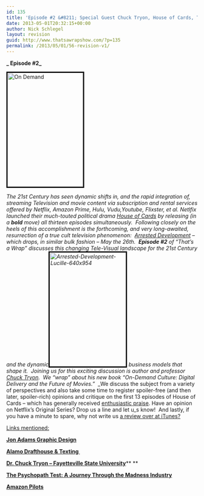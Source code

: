 ```yaml
---
id: 135
title: 'Episode #2 &#8211; Special Guest Chuck Tryon, House of Cards, The Streaming Wars'
date: 2013-05-01T20:32:15+00:00
author: Nick Schlegel
layout: revision
guid: http://www.thatsawrapshow.com/?p=135
permalink: /2013/05/01/56-revision-v1/
---
```

**_ Episode #2_**

[<img class="alignleft size-medium wp-image-59" style="border: 3px solid black;" alt="On Demand" src="http://www.thatsawrapshow.com/wp-content/uploads/2013/04/On-Demand-199x300.jpg" width="199" height="300" srcset="http://www.thatsawrapshow.com/wp-content/uploads/2013/04/On-Demand-199x300.jpg 199w, http://www.thatsawrapshow.com/wp-content/uploads/2013/04/On-Demand.jpg 333w" sizes="(max-width: 199px) 100vw, 199px" />](http://www.thatsawrapshow.com/wp-content/uploads/2013/04/On-Demand.jpg)

<span class="userContent"><em>The 21st Century has seen dynamic shifts in, and the rapid integration of, streaming Television and movie content via subscription and rental services offered by Netflix, Amazon Prime, Hulu, Vudu,Youtube, Flixster, et al. Netlfix launched their much-touted political drama <a href="http://www.imdb.com/title/tt1856010/">House of Cards</a> by releasing (in a <strong>bold</strong> move) all thirteen episodes simultaneously.  Following closely on the heels of this accomplishment is the forthcoming, and very long-awaited, resurrection of a true cult television phenomenon:  <a href="http://www.tv.com/shows/arrested-development/">Arrested Development</a> &#8211; which drops, in similar bulk fashion &#8211; May the 26th.  <b>Episode #2</b> of &#8220;That&#8217;s a Wrap&#8221; discusses this changing Tele-Visual landscape for the 21st Century and the dynam</em></span><span class="userContent"><em>ic</em></span><span class="userContent"><em><a href="http://www.thatsawrapshow.com/wp-content/uploads/2013/04/Arrested-Development-Lucille-640x954.jpg"><img class="alignright size-medium wp-image-72" style="border: 3px solid black;" alt="Arrested-Development-Lucille-640x954" src="http://www.thatsawrapshow.com/wp-content/uploads/2013/04/Arrested-Development-Lucille-640x954-201x300.jpg" width="201" height="300" srcset="http://www.thatsawrapshow.com/wp-content/uploads/2013/04/Arrested-Development-Lucille-640x954-201x300.jpg 201w, http://www.thatsawrapshow.com/wp-content/uploads/2013/04/Arrested-Development-Lucille-640x954.jpg 640w" sizes="(max-width: 201px) 100vw, 201px" /></a></em></span><span class="userContent"><em> business</em></span><span class="userContent"><em> models that shape it.  </em></span><span class="userContent"><em>Joining us for this exciting </em></span><span class="userContent"><em>discussion is author and professor <a href="http://chutry.wordherders.net/wp/">Chuck Tryon</a>.  We &#8220;wrap&#8221; about his new book &#8220;On-Demand Culture: Digital Delivery and the Future of Movies.&#8221;  </em></span>_We discuss the subject from a variety of perspectives and also take some time to register spoiler-free (and then later, spoiler-rich) opinions and critique on the first 13 episodes of House of Cards &#8211; which has generally received [enthusiastic praise](http://www.metacritic.com/feature/house-of-cards-netflix-full-season-1-reviews). Have an opinion on Netflix&#8217;s Original Series? Drop us a line and let u_s know!  And lastly, if you have a minute to spare, why not write us [a review over at iTunes?](https://itunes.apple.com/us/podcast/thats-a-wrap/id638015669?mt=2)



<span style="text-decoration: underline;">Links mentioned:</span>

**<a href="http://jonadams.viewbook.com/jonadams" target="_blank">Jon Adams Graphic Design</a>**

<a href="http://www.youtube.com/watch?v=1L3eeC2lJZs" target="_blank"><strong>Alamo Drafthouse & Texting </strong></a>

<a href="http://www.uncfsu.edu/english/faculty/chuck-tryon" target="_blank"><strong>Dr. Chuck Tryon &#8211; Fayetteville State University</strong></a>** **

**[The Psychopath Test: A Journey Through the Madness Industry](http://www.amazon.com/gp/product/1594485755/ref=as_li_tf_tl?ie=UTF8&camp=1789&creative=9325&creativeASIN=1594485755&linkCode=as2&tag=thsawr-20)<img style="border: none !important; margin: 0px !important;" alt="" src="http://www.assoc-amazon.com/e/ir?t=thsawr-20&l=as2&o=1&a=1594485755" width="1" height="1" border="0" />**

**[Amazon Pilots](https://www.amazon.com/gp/feature.html?docId=1001155581)**

&nbsp;



<div>
</div>